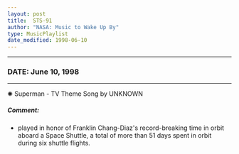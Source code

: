 ```yaml
---
layout: post
title:  STS-91
author: "NASA: Music to Wake Up By"
type: MusicPlaylist
date_modified: 1998-06-10
---
```


----
### DATE: June 10, 1998
----
✺ Superman - TV Theme Song by UNKNOWN

##### Comment:
* played in honor of Franklin Chang-Diaz's record-breaking time in orbit aboard a Space Shuttle, a total of more than 51 days spent in orbit during six shuttle flights.
